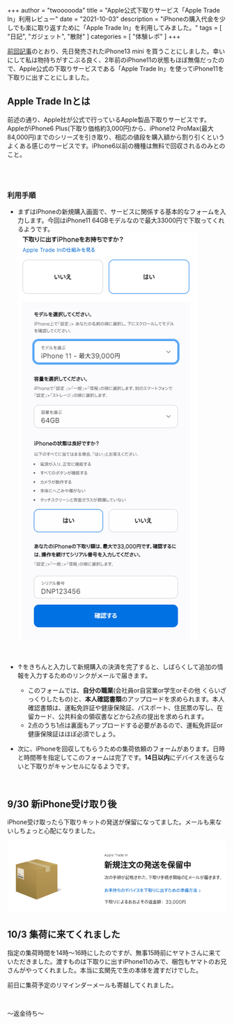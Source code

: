 +++
author = "twoooooda"
title = "Apple公式下取りサービス「Apple Trade In」利用レビュー"
date = "2021-10-03"
description = "iPhoneの購入代金を少しでも楽に取り返すために「Apple Trade In」を利用してみました。"
tags = [
    "日記",
    "ガジェット",
    "散財"
]
categories = [
    "体験レポ"
]
+++

[前回記事](https://twoooooda.github.io/p/iphone-13-mini%E8%B2%B7%E3%81%A3%E3%81%9F%E3%82%88%E3%83%BC/)のとおり、先日発売されたiPhone13 mini を買うことにしました。幸いにして私は物持ちがすこぶる良く、2年前のiPhone11の状態もほぼ無傷だったので、Apple公式の下取りサービスである「Apple Trade In」を使ってiPhone11を下取りに出すことにしました。

## Apple Trade Inとは
前述の通り、Apple社が公式で行っているApple製品下取りサービスです。AppleがiPhone6 Plus(下取り価格約3,000円)から、iPhone12 ProMax(最大84,000円)までのシリーズを引き取り、相応の値段を購入額から割り引くというよくある感じのサービスです。iPhone6以前の機種は無料で回収されるのみとのこと。

<br>
<br>

### 利用手順
- まずはiPhoneの新規購入画面で、サービスに関係する基本的なフォームを入力します。今回はiPhone11 64GBモデルなので最大33000円で下取ってくれるようです。 
![](aab9cf0b114ce358f95a619c9ba0b4dd.png) 



<br>

- ↑をきちんと入力して新規購入の決済を完了すると、しばらくして追加の情報を入力するためのリンクがメールで届きます。

  - このフォームでは、**自分の職業**(会社員or自営業or学生orその他 くらいざっくりしたもの)と、**本人確認書類**のアップロードを求められます。本人確認書類は、運転免許証や健康保険証、パスポート、住民票の写し、在留カード、公共料金の領収書などから2点の提出を求められます。
  - 2点のうち1点は裏面もアップロードする必要があるので、運転免許証or健康保険証はほぼ必須でしょう。

- 次に、iPhoneを回収してもらうための集荷依頼のフォームがあります。日時と時間帯を指定してこのフォームは完了です。**14日以内**にデバイスを送らないと下取りがキャンセルになるようです。

<br>

## 9/30 新iPhone受け取り後
iPhone受け取ったら下取りキットの発送が保留になってました。メールも来ないしちょっと心配になりました。

![](d7e82602fbf3e432c2c15873917397a2.png) 

## 10/3 集荷に来てくれました
指定の集荷時間を14時～16時にしたのですが、無事15時前にヤマトさんに来ていただきました。渡すものは下取りに出すiPhone11のみで、梱包もヤマトのお兄さんがやってくれました。本当に玄関先で生の本体を渡すだけでした。

前日に集荷予定のリマインダーメールも寄越してくれました。

<br>

～返金待ち～
